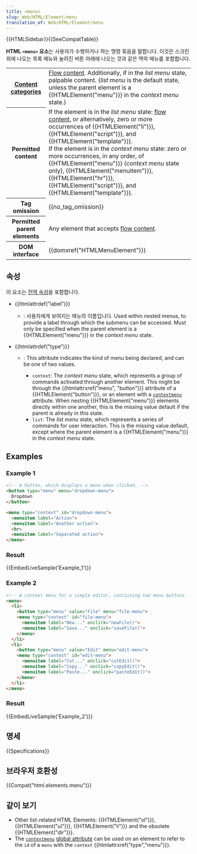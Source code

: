 ```yaml
---
title: <menu>
slug: Web/HTML/Element/menu
translation_of: Web/HTML/Element/menu
---
```


{{HTMLSidebar}}{{SeeCompatTable}}

**HTML `<menu>` 요소**는 사용자가 수행하거나 하는 명령 묶음을 말합니다. 이것은 스크린 위에 나오는 목록 메뉴와 눌려진 버튼 아래에 나오는 것과 같은 맥락 메뉴를 포함합니다.

<table class="properties">
  <tbody>
    <tr>
      <th scope="row">
        <a href="/en-US/docs/Web/HTML/Content_categories">Content categories</a>
      </th>
      <td>
        <a href="/en-US/docs/Web/HTML/Content_categories#Flow_content"
          >Flow content</a
        >. Additionally, if in the <em>list menu</em> state, palpable content.
        (<em>list menu</em> is the default state, unless the parent element is a
        {{HTMLElement("menu")}} in the <em>context menu</em> state.)
      </td>
    </tr>
    <tr>
      <th scope="row">Permitted content</th>
      <td>
        If the element is in the <em>list menu</em> state:
        <a href="/en-US/docs/Web/HTML/Content_categories#Flow_content"
          >flow content</a
        >, or alternatively, zero or more occurrences of
        {{HTMLElement("li")}}, {{HTMLElement("script")}}, and
        {{HTMLElement("template")}}.<br />If the element is in the
        <em>context menu</em> state: zero or more occurrences, in any order, of
        {{HTMLElement("menu")}} (<em>context menu</em> state only),
        {{HTMLElement("menuitem")}}, {{HTMLElement("hr")}},
        {{HTMLElement("script")}}, and
        {{HTMLElement("template")}}.
      </td>
    </tr>
    <tr>
      <th scope="row">Tag omission</th>
      <td>{{no_tag_omission}}</td>
    </tr>
    <tr>
      <th scope="row">Permitted parent elements</th>
      <td>
        Any element that accepts
        <a href="/en-US/docs/Web/HTML/Content_categories#Flow_content"
          >flow content</a
        >.
      </td>
    </tr>
    <tr>
      <th scope="row">DOM interface</th>
      <td>{{domxref("HTMLMenuElement")}}</td>
    </tr>
  </tbody>
</table>

## 속성

이 요소는 [전역 속성](/ko/docs/Web/HTML/Global_attributes)을 포함합니다.

- {{htmlattrdef("label")}}
  - : 사용자에게 보여지는 메뉴의 이름입니다. Used within nested menus, to provide a label through which the submenu can be accessed. Must only be specified when the parent element is a {{HTMLElement("menu")}} in the _context menu_ state.
- {{htmlattrdef("type")}}

  - : This attribute indicates the kind of menu being declared, and can be one of two values.

    - `context`: The _context menu_ state, which represents a group of commands activated through another element. This might be through the {{htmlattrxref("menu", "button")}} attribute of a {{HTMLElement("button")}}, or an element with a [`contextmenu`](/ko/docs/HTML/Global_attributes#attr-contextmenu) attribute. When nesting {{HTMLElement("menu")}} elements directly within one another, this is the missing value default if the parent is already in this state.
    - `list`: The _list menu_ state, which represents a series of commands for user interaction. This is the missing value default, except where the parent element is a {{HTMLElement("menu")}} in the _context menu_ state.

## Examples

### Example 1

```html
<!-- A button, which displays a menu when clicked. -->
<button type="menu" menu="dropdown-menu">
  Dropdown
</button>

<menu type="context" id="dropdown-menu">
  <menuitem label="Action">
  <menuitem label="Another action">
  <hr>
  <menuitem label="Separated action">
</menu>
```

### Result

{{EmbedLiveSample('Example_1')}}

### Example 2

```html
<!-- A context menu for a simple editor, containing two menu buttons. -->
<menu>
  <li>
    <button type="menu" value="File" menu="file-menu">
    <menu type="context" id="file-menu">
      <menuitem label="New..." onclick="newFile()">
      <menuitem label="Save..." onclick="saveFile()">
    </menu>
  </li>
  <li>
    <button type="menu" value="Edit" menu="edit-menu">
    <menu type="context" id="edit-menu">
      <menuitem label="Cut..." onclick="cutEdit()">
      <menuitem label="Copy..." onclick="copyEdit()">
      <menuitem label="Paste..." onclick="pasteEdit()">
    </menu>
  </li>
</menu>
```

### Result

{{EmbedLiveSample('Example_2')}}

## 명세

{{Specifications}}

## 브라우저 호환성

{{Compat("html.elements.menu")}}

## 같이 보기

- Other list-related HTML Elements: {{HTMLElement("ol")}}, {{HTMLElement("ul")}}, {{HTMLElement("li")}} and the obsolete {{HTMLElement("dir")}}.
- The [`contextmenu`](/ko/docs/HTML/Global_attributes#attr-contextmenu) [global attribute](/ko/docs/HTML/Global_attributes) can be used on an element to refer to the `id` of a `menu` with the `context` {{htmlattrxref("type","menu")}}.

